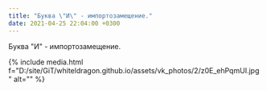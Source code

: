 ```yaml
---
title: "Буква \"И\" - импортозамещение."
date: 2021-04-25 22:04:00 +0300
---
```


Буква "И" - импортозамещение.

{% include media.html f="D:/site/GiT/whiteldragon.github.io/assets/vk_photos/2/z0E_ehPqmUI.jpg" alt="" %}
